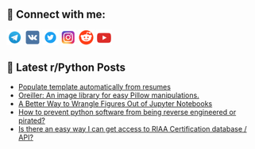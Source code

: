 ## 🔎 Connect with me:
[<img src="https://github.com/bullbesh/bullbesh/blob/main/images/Telegram.png" width="32" height="32" />](https://t.me/bullbesh)
[<img src="https://github.com/bullbesh/bullbesh/blob/main/images/VK.png" width="32" height="32" />](https://vk.com/bullbesh)
[<img src="https://github.com/bullbesh/bullbesh/blob/main/images/Twitter.png" width="32" height="32" />](https://twitter.com/bullbesh1)
[<img src="https://github.com/bullbesh/bullbesh/blob/main/images/Instagram.png" width="32" height="32" />](https://www.instagram.com/bullbesh)
[<img src="https://github.com/bullbesh/bullbesh/blob/main/images/Reddit.png" width="32" height="32" />](https://www.reddit.com/user/bullbesh)
[<img src="https://github.com/bullbesh/bullbesh/blob/main/images/YouTube.png" width="32" height="32" />](https://www.youtube.com/channel/UCtfjRs6uzgq5mfm8S06WTcg)

## 📕 Latest r/Python Posts
<!-- BLOG-POST-LIST:START -->
- [Populate template automatically from resumes](https://www.reddit.com/r/Python/comments/18tjccx/populate_template_automatically_from_resumes/)
- [Oreiller: An image library for easy Pillow manipulations.](https://www.reddit.com/r/Python/comments/18til8l/oreiller_an_image_library_for_easy_pillow/)
- [A Better Way to Wrangle Figures Out of Jupyter Notebooks](https://www.reddit.com/r/Python/comments/18thcub/a_better_way_to_wrangle_figures_out_of_jupyter/)
- [How to prevent python software from being reverse engineered or pirated?](https://www.reddit.com/r/Python/comments/18tdmiv/how_to_prevent_python_software_from_being_reverse/)
- [Is there an easy way I can get access to RIAA Certification database / API?](https://www.reddit.com/r/Python/comments/18tar65/is_there_an_easy_way_i_can_get_access_to_riaa/)
<!-- BLOG-POST-LIST:END -->
